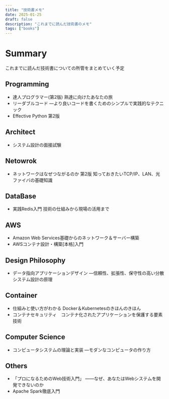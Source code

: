 ```yaml
---
title: "技術書メモ"
date: 2025-01-25
draft: false
description: "これまでに読んだ技術書のメモ"
tags: ["books"]
---
```


# Summary
これまでに読んだ技術書についての所管をまとめていく予定

## Programming
- 達人プログラマー(第2版) 熟達に向けたあなたの旅
- リーダブルコード ―より良いコードを書くためのシンプルで実践的なテクニック
- Effective Python 第2版
## Architect
- システム設計の面接試験
## Netowrok
- ネットワークはなぜつながるのか 第2版 知っておきたいTCP/IP、LAN、光ファイバの基礎知識
## DataBase
- 実践Redis入門 技術の仕組みから現場の活用まで
## AWS 
- Amazon Web Services基礎からのネットワーク＆サーバー構築
- AWSコンテナ設計・構築[本格]入門
## Design Philosophy
- データ指向アプリケーションデザイン ―信頼性、拡張性、保守性の高い分散システム設計の原理
## Container
- 仕組みと使い方がわかる Docker＆Kubernetesのきほんのきほん
- コンテナセキュリティ　コンテナ化されたアプリケーションを保護する要素技術
## Computer Science
- コンピュータシステムの理論と実装 ―モダンなコンピュータの作り方
## Others
- 「プロになるためのWeb技術入門」 ――なぜ、あなたはWebシステムを開発できないのか
- Apache Spark徹底入門